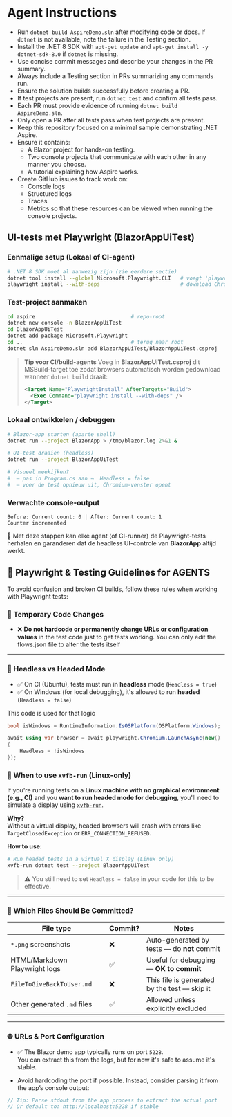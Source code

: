 ﻿# Agent Instructions

- Run `dotnet build AspireDemo.sln` after modifying code or docs. If `dotnet` is
  not available, note the failure in the Testing section.
- Install the .NET 8 SDK with `apt-get update` and `apt-get install -y dotnet-sdk-8.0` if `dotnet` is missing.
- Use concise commit messages and describe your changes in the PR summary.
- Always include a Testing section in PRs summarizing any commands run.
- Ensure the solution builds successfully before creating a PR.
- If test projects are present, run `dotnet test` and confirm all tests pass.
- Each PR must provide evidence of running `dotnet build AspireDemo.sln`.
- Only open a PR after all tests pass when test projects are present.
- Keep this repository focused on a minimal sample demonstrating .NET Aspire.
- Ensure it contains:
  - A Blazor project for hands-on testing.
  - Two console projects that communicate with each other in any manner you choose.
  - A tutorial explaining how Aspire works.
- Create GitHub issues to track work on:
  - Console logs
  - Structured logs
  - Traces
  - Metrics
  so that these resources can be viewed when running the console projects.


## UI-tests met Playwright (BlazorAppUiTest)

### Eenmalige setup (Lokaal of CI-agent)

```bash
# .NET 8 SDK moet al aanwezig zijn (zie eerdere sectie)
dotnet tool install --global Microsoft.Playwright.CLI   # voegt 'playwright' CLI toe
playwright install --with-deps                          # download Chromium/FF/WebKit
````

### Test-project aanmaken

```bash
cd aspire                               # repo-root
dotnet new console -n BlazorAppUiTest
cd BlazorAppUiTest
dotnet add package Microsoft.Playwright
cd ..                                   # terug naar root
dotnet sln AspireDemo.sln add BlazorAppUiTest/BlazorAppUiTest.csproj
```

> **Tip voor CI/build-agents**
> Voeg in **BlazorAppUiTest.csproj** dit MSBuild-target toe zodat browsers
> automatisch worden gedownload wanneer `dotnet build` draait:
>
> ```xml
> <Target Name="PlaywrightInstall" AfterTargets="Build">
>   <Exec Command="playwright install --with-deps" />
> </Target>
> ```

### Lokaal ontwikkelen / debuggen

```bash
# Blazor-app starten (aparte shell)
dotnet run --project BlazorApp > /tmp/blazor.log 2>&1 &

# UI-test draaien (headless)
dotnet run --project BlazorAppUiTest

# Visueel meekijken?
#  – pas in Program.cs aan →  Headless = false
#  – voer de test opnieuw uit, Chromium-venster opent
```

### Verwachte console-output

```
Before: Current count: 0 | After: Current count: 1
Counter incremented
```

🔧 Met deze stappen kan elke agent (of CI-runner) de Playwright-tests herhalen en garanderen dat de headless UI-controle van **BlazorApp** altijd werkt.

## 📌 Playwright & Testing Guidelines for AGENTS

To avoid confusion and broken CI builds, follow these rules when working with Playwright tests:

### 🔁 Temporary Code Changes

- ❌ **Do not hardcode or permanently change URLs or configuration values** in the test code just to get tests working. You can only edit the flows.json file to alter the tests itself


---

### 🧪 Headless vs Headed Mode

- ✅ On CI (Ubuntu), tests must run in **headless** mode (`Headless = true`)
- ✅ On Windows (for local debugging), it's allowed to run **headed** (`Headless = false`)

This code is used for that logic

```csharp
bool isWindows = RuntimeInformation.IsOSPlatform(OSPlatform.Windows);

await using var browser = await playwright.Chromium.LaunchAsync(new()
{
    Headless = !isWindows
});
```
### 🐧 When to use `xvfb-run` (Linux-only)

If you're running tests on a **Linux machine with no graphical environment (e.g., CI)** and you **want to run headed mode for debugging**, you'll need to simulate a display using [`xvfb-run`](https://linux.die.net/man/1/xvfb-run).

**Why?**  
Without a virtual display, headed browsers will crash with errors like `TargetClosedException` or `ERR_CONNECTION_REFUSED`.

**How to use:**

```bash
# Run headed tests in a virtual X display (Linux only)
xvfb-run dotnet test --project BlazorAppUiTest
```

> ⚠️ You still need to set `Headless = false` in your code for this to be effective.

---

### 📂 Which Files Should Be Committed?

|File type|Commit?|Notes|
|---|---|---|
|`*.png` screenshots|❌|Auto-generated by tests — do **not** commit|
|HTML/Markdown Playwright logs|✅|Useful for debugging — **OK to commit**|
|`FileToGiveBackToUser.md`|❌|This file is generated by the test — skip it|
|Other generated `.md` files|✅|Allowed unless explicitly excluded|

---

### 🌐 URLs & Port Configuration

- ✅ The Blazor demo app typically runs on port `5228`.  
    You can extract this from the logs, but for now it's safe to assume it's stable.
    
- Avoid hardcoding the port if possible. Instead, consider parsing it from the app’s console output:
    

```csharp
// Tip: Parse stdout from the app process to extract the actual port
// Or default to: http://localhost:5228 if stable
```
